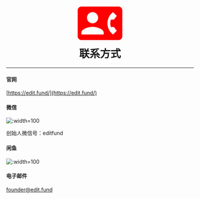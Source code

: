 <h1 align="center">
<svg xmlns="http://www.w3.org/2000/svg" width="120" height="120" viewBox="0 0 24 24"><path fill="red" d="M22 3H2C.9 3 0 3.9 0 5v14c0 1.1.9 2 2 2h20c1.1 0 1.99-.9 1.99-2L24 5c0-1.1-.9-2-2-2zM8 6c1.66 0 3 1.34 3 3s-1.34 3-3 3s-3-1.34-3-3s1.34-3 3-3zm6 12H2v-1c0-2 4-3.1 6-3.1s6 1.1 6 3.1v1zm3.85-4h1.64L21 16l-1.99 1.99A7.512 7.512 0 0 1 16.28 14c-.18-.64-.28-1.31-.28-2s.1-1.36.28-2a7.474 7.474 0 0 1 2.73-3.99L21 8l-1.51 2h-1.64c-.22.63-.35 1.3-.35 2s.13 1.37.35 2z"/></svg>
  <br />
  联系方式
</h1>

------

#### 官网
[https://edit.fund/](https://edit.fund/)

#### 微信
![](_images/founder/mmqrcode-wx.webp ':width=100')

创始人微信号：editfund

#### 闲鱼
![](_images/founder/xianyu.webp ':width=100')

#### 电子邮件
founder@edit.fund